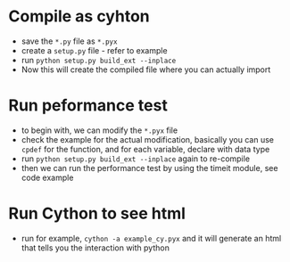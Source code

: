 # Compile as cyhton 
- save the `*.py` file as `*.pyx`
- create a `setup.py` file - refer to example
- run `python setup.py build_ext --inplace`
- Now this will create the compiled file where you can actually import

# Run peformance test
- to begin with, we can modify the `*.pyx` file
- check the example for the actual modification, basically you can use `cpdef` for the function, and for each variable, declare with data type
- run `python setup.py build_ext --inplace` again to re-compile
- then we can run the performance test by using the timeit module, see code example

# Run Cython to see html
- run for example,  `cython -a example_cy.pyx` and it will generate an html that tells you the interaction with python
